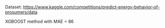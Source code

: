Dataset: https://www.kaggle.com/competitions/predict-energy-behavior-of-prosumers/data


XGBOOST method with MAE = 86
